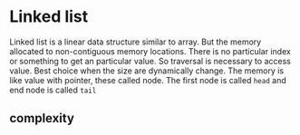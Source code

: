 # Linked list

Linked list is a linear data structure similar to array. But the memory allocated to non-contiguous memory locations. There is no particular index or something to get an particular value. So traversal is necessary to access value. Best choice when the size are dynamically change. The memory is like value with pointer, these called node. The first node is called `head` and end node is called `tail`

## complexity 

